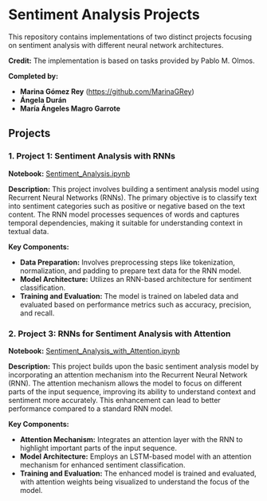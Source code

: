 # Sentiment Analysis Projects

This repository contains implementations of two distinct projects focusing on sentiment analysis with different neural network architectures.

**Credit:**
The implementation is based on tasks provided by Pablo M. Olmos.

**Completed by:**
- **Marina Gómez Rey** (https://github.com/MarinaGRey)
- **Ángela Durán**
- **María Ángeles Magro Garrote**

## Projects

### 1. **Project 1: Sentiment Analysis with RNNs**

**Notebook:** [Sentiment_Analysis.ipynb](Sentiment_Analysis.ipynb)

**Description:**
This project involves building a sentiment analysis model using Recurrent Neural Networks (RNNs). The primary objective is to classify text into sentiment categories such as positive or negative based on the text content. The RNN model processes sequences of words and captures temporal dependencies, making it suitable for understanding context in textual data.

**Key Components:**
- **Data Preparation:** Involves preprocessing steps like tokenization, normalization, and padding to prepare text data for the RNN model.
- **Model Architecture:** Utilizes an RNN-based architecture for sentiment classification.
- **Training and Evaluation:** The model is trained on labeled data and evaluated based on performance metrics such as accuracy, precision, and recall.


### 2. **Project 3: RNNs for Sentiment Analysis with Attention**

**Notebook:** [Sentiment_Analysis_with_Attention.ipynb](Sentiment_Analysis_with_Attention.ipynb)

**Description:**
This project builds upon the basic sentiment analysis model by incorporating an attention mechanism into the Recurrent Neural Network (RNN). The attention mechanism allows the model to focus on different parts of the input sequence, improving its ability to understand context and sentiment more accurately. This enhancement can lead to better performance compared to a standard RNN model.

**Key Components:**
- **Attention Mechanism:** Integrates an attention layer with the RNN to highlight important parts of the input sequence.
- **Model Architecture:** Employs an LSTM-based model with an attention mechanism for enhanced sentiment classification.
- **Training and Evaluation:** The enhanced model is trained and evaluated, with attention weights being visualized to understand the focus of the model.


